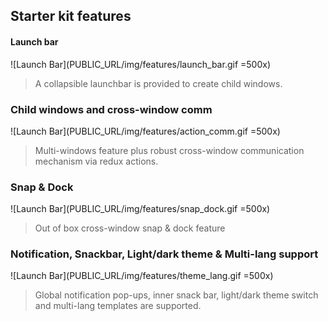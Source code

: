 Starter kit features
--------------------

#### Launch bar

![Launch Bar](PUBLIC_URL/img/features/launch_bar.gif =500x)

>A collapsible launchbar is provided to create child windows.

### Child windows and cross-window comm

![Launch Bar](PUBLIC_URL/img/features/action_comm.gif =500x)

>Multi-windows feature plus robust cross-window communication mechanism via redux actions.


### Snap & Dock

![Launch Bar](PUBLIC_URL/img/features/snap_dock.gif =500x)

>Out of box cross-window snap & dock feature

### Notification, Snackbar, Light/dark theme & Multi-lang support

![Launch Bar](PUBLIC_URL/img/features/theme_lang.gif =500x)

>Global notification pop-ups, inner snack bar, light/dark theme switch and multi-lang templates are supported.

